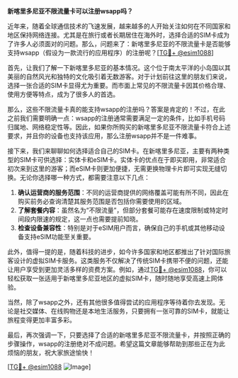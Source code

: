 **新喀里多尼亚不限流量卡可以注册wsapp吗？**

近年来，随着全球通信技术的飞速发展，越来越多的人开始关注如何在不同国家和地区保持网络连接。尤其是在旅行或者长期居住在海外时，选择合适的SIM卡成为了许多人必须面对的问题。那么，问题来了：新喀里多尼亚的不限流量卡是否能够支持wsapp（假设为一款流行的应用程序）的注册呢？[[TG💪+ @esim1088](https://t.me/s/esim1088)]

首先，让我们了解一下新喀里多尼亚的基本情况。这个位于南太平洋的小岛国以其美丽的自然风光和独特的文化吸引着无数游客。对于计划前往这里的朋友们来说，选择一张合适的SIM卡显得尤为重要。而市面上常见的不限流量卡因其价格合理、使用方便等特点，成为了很多人的首选。

那么，这些不限流量卡真的能支持wsapp的注册吗？答案是肯定的！不过，在此之前我们需要明确一点：wsapp的注册通常需要满足一定的条件，比如手机号码归属地、网络稳定性等。因此，如果你所购买的新喀里多尼亚不限流量卡符合上述要求，并且你的设备也支持该应用，那么注册wsapp并不是一件难事。

接下来，我们来聊聊如何选择适合自己的SIM卡。在新喀里多尼亚，主要有两种类型的SIM卡可供选择：实体卡和eSIM卡。实体卡的优点在于即买即用，非常适合初次来到这里的游客；而eSIM卡则更加便捷，无需更换物理卡片即可实现无缝切换。无论你选择哪一种方式，都需要注意以下几点：

1. **确认运营商的服务范围**：不同的运营商提供的网络覆盖可能有所不同，因此在购买前务必查询清楚其服务范围是否包括你需要使用的区域。
2. **了解套餐内容**：虽然名为“不限流量”，但部分套餐可能存在速度限制或特定时间段内限速的规定，这一点也需要提前知晓。
3. **检查设备兼容性**：特别是对于eSIM用户而言，确保自己的手机或其他移动设备支持eSIM功能至关重要。

此外，值得一提的是，随着科技的进步，如今许多国家和地区都推出了针对国际旅客设计的虚拟SIM卡服务。这类服务不仅解决了传统SIM卡携带不便的问题，还能让用户享受到更加灵活多样的资费方案。例如，通过[TG💪+ @esim1088](https://t.me/s/esim1088)，你可以轻松获取一张适用于新喀里多尼亚地区的虚拟SIM卡，随时随地享受高速上网体验。

当然，除了wsapp之外，还有其他很多值得尝试的应用程序等待着你去发现。无论是社交媒体、在线购物还是本地生活服务，只要拥有一张可靠的SIM卡，就能让旅程变得更加丰富多彩。

最后，再次强调一下，只要选择了合适的新喀里多尼亚不限流量卡，并按照正确的步骤操作，wsapp的注册绝对不成问题。希望这篇文章能够帮助到那些正在为此烦恼的朋友，祝大家旅途愉快！

[[TG💪+ @esim1088](https://t.me/s/esim1088) ![Image](https://i.postimg.cc/4NQfJmqS/Snipaste-2025-05-13-00-14-12.png)]